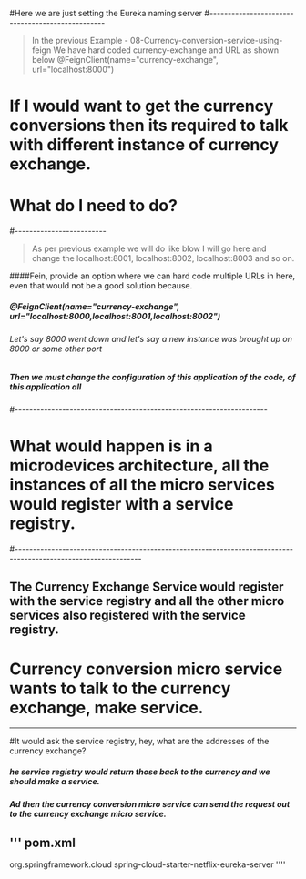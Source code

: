 #Here we are just setting the Eureka naming server
#-------------------------------------------------
> In the previous Example - 08-Currency-conversion-service-using-feign
	We have hard coded currency-exchange and URL as shown below
	@FeignClient(name="currency-exchange", url="localhost:8000")
	

# If I would want to get the currency conversions then its required to talk with different instance of currency exchange.
	
# What do I need to do?
#-------------------------
>	As per previous example we will do like blow
	I will go here and change the localhost:8001, localhost:8002, localhost:8003 and so on.

####Fein, provide an option where we can hard code multiple URLs in here, even that would not be a good solution because.
#####	@FeignClient(name="currency-exchange", url="localhost:8000,localhost:8001,localhost:8002")

###### Let's say 8000 went down and let's say a new instance was brought up on 8000 or some other port
##### Then we must change the configuration of this application of the code, of this application all
#---------------------------------------------------------------------      

# What would happen is in a microdevices architecture, all the instances of all the micro services would register with a service registry.


#---------------------------------------------------------------------------------------------------------------- 
## The Currency Exchange Service would register with the service registry and all the other micro services also registered with the service registry.

# Currency conversion micro service wants to talk to the currency exchange, make service.
---------------------------------------------------------------------------------------
#It would ask the service registry, hey, what are the addresses of the currency exchange?
##### he service registry would return those back to the currency and we should make a service.
##### Ad then the currency conversion micro service can send the request out to the currency exchange micro service.

'''
pom.xml
-------
<dependency>
			<groupId>org.springframework.cloud</groupId>
			<artifactId>spring-cloud-starter-netflix-eureka-server</artifactId>
</dependency>
''''





